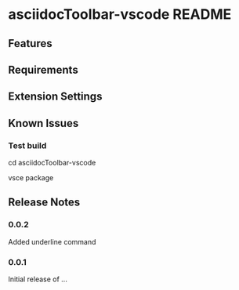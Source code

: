 # asciidocToolbar-vscode README


## Features


## Requirements


## Extension Settings


## Known Issues

### Test build

cd asciidocToolbar-vscode

vsce package


## Release Notes

### 0.0.2

Added underline command

### 0.0.1

Initial release of ...
